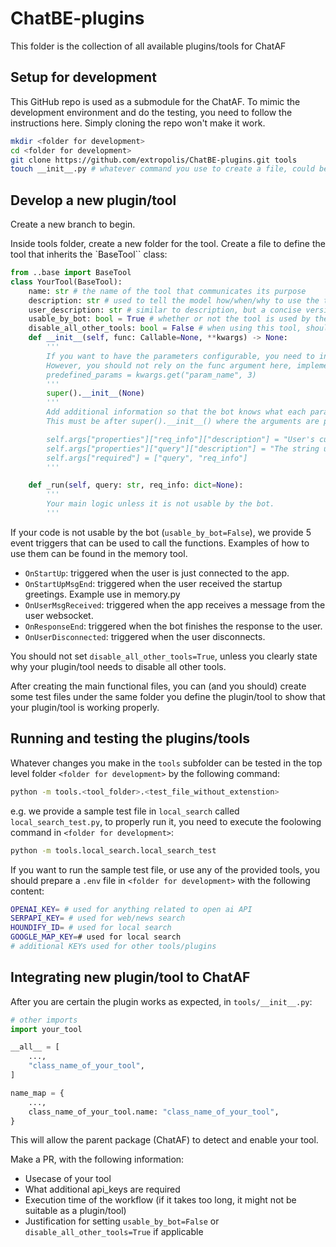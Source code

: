 # ChatBE-plugins

This folder is the collection of all available plugins/tools for ChatAF

## Setup for development

This GitHub repo is used as a submodule for the ChatAF. To mimic the development environment and do the testing, you need to follow the instructions here. Simply cloning the repo won't make it work.

```bash
mkdir <folder for development>
cd <folder for development>
git clone https://github.com/extropolis/ChatBE-plugins.git tools
touch __init__.py # whatever command you use to create a file, could be different on different platforms.
```

## Develop a new plugin/tool

Create a new branch to begin.

Inside tools folder, create a new folder for the tool. Create a file to define the tool that inherits the `BaseTool`` class:

```python
from ..base import BaseTool
class YourTool(BaseTool):
    name: str # the name of the tool that communicates its purpose
    description: str # used to tell the model how/when/why to use the tool. You can provide few-shot examples as a part of the description.
    user_description: str # similar to description, but a concise version, shown to the user
    usable_by_bot: bool = True # whether or not the tool is used by the bot duirng chat
    disable_all_other_tools: bool = False # when using this tool, should all other tools be disabled?
    def __init__(self, func: Callable=None, **kwargs) -> None:
        '''
        If you want to have the parameters configurable, you need to inform the dev team in your PR, so the dev team can properly configure it in the actual code that uses the tool. 
        However, you should not rely on the func argument here, implement your main logic in `_run` instead.
        predefined_params = kwargs.get("param_name", 3)
        '''
        super().__init__(None)
        '''
        Add additional information so that the bot knows what each parameter is used for and which of them are required. 
        This must be after super().__init__() where the arguments are parsed properly.

        self.args["properties"]["req_info"]["description"] = "User's current location. If you don't know user's location, you should still include empty dict {} as req_info in the arguments"
        self.args["properties"]["query"]["description"] = "The string used to search. Make it as concise as possible"
        self.args["required"] = ["query", "req_info"]
        '''

    def _run(self, query: str, req_info: dict=None):
        '''
        Your main logic unless it is not usable by the bot.
        '''
```

If your code is not usable by the bot (`usable_by_bot=False`), we provide 5 event triggers that can be used to call the functions. Examples of how to use them can be found in the memory tool.

- `OnStartUp`: triggered when the user is just connected to the app. 
- `OnStartUpMsgEnd`: triggered when the user received the startup greetings. Example use in memory.py
- `OnUserMsgReceived`: triggered when the app receives a message from the user websocket.
- `OnResponseEnd`: triggered when the bot finishes the response to the user.
- `OnUserDisconnected`: triggered when the user disconnects.

You should not set `disable_all_other_tools=True`, unless you clearly state why your plugin/tool needs to disable all other tools.

After creating the main functional files, you can (and you should) create some test files under the same folder you define the plugin/tool to show that your plugin/tool is working properly.

## Running and testing the plugins/tools

Whatever changes you make in the `tools` subfolder can be tested in the top level folder `<folder for development>` by the following command:

```bash
python -m tools.<tool_folder>.<test_file_without_extenstion>
```

e.g. we provide a sample test file in `local_search` called `local_search_test.py`, to properly run it, you need to execute the foolowing command in `<folder for development>`:

```bash
python -m tools.local_search.local_search_test
```

If you want to run the sample test file, or use any of the provided tools, you should prepare a `.env` file in `<folder for development>` with the following content:

```bash
OPENAI_KEY= # used for anything related to open ai API
SERPAPI_KEY= # used for web/news search
HOUNDIFY_ID= # used for local search
GOOGLE_MAP_KEY=# used for local search
# additional KEYs used for other tools/plugins
```

## Integrating new plugin/tool to ChatAF

After you are certain the plugin works as expected, in `tools/__init__.py`:

```python
# other imports
import your_tool

__all__ = [
    ...,
    "class_name_of_your_tool",
]

name_map = {
    ...,
    class_name_of_your_tool.name: "class_name_of_your_tool",
}
```

This will allow the parent package (ChatAF) to detect and enable your tool.

Make a PR, with the following information:
- Usecase of your tool
- What additional api_keys are required
- Execution time of the workflow (if it takes too long, it might not be suitable as a plugin/tool)
- Justification for setting `usable_by_bot=False` or `disable_all_other_tools=True` if applicable